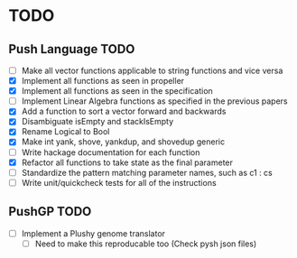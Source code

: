 # TODO

## Push Language TODO

- [ ] Make all vector functions applicable to string functions and vice versa
- [X] Implement all functions as seen in propeller
- [X] Implement all functions as seen in the specification
- [ ] Implement Linear Algebra functions as specified in the previous papers
- [X] Add a function to sort a vector forward and backwards
- [X] Disambiguate isEmpty and stackIsEmpty
- [X] Rename Logical to Bool
- [X] Make int yank, shove, yankdup, and shovedup generic
- [ ] Write hackage documentation for each function
- [X] Refactor all functions to take state as the final parameter
- [ ] Standardize the pattern matching parameter names, such as c1 : cs
- [ ] Write unit/quickcheck tests for all of the instructions

## PushGP TODO
- [ ] Implement a Plushy genome translator
  - [ ] Need to make this reproducable too (Check pysh json files)
